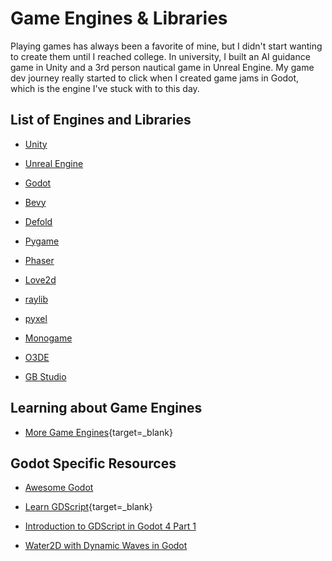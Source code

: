 # Game Engines & Libraries

Playing games has always been a favorite of mine, but I didn't start wanting to create them until I reached college. In university, I built an AI guidance game in Unity and a 3rd person nautical game in Unreal Engine. My game dev journey really started to click when I created game jams in Godot, which is the engine I've stuck with to this day.

## List of Engines and Libraries

- [Unity](https://unity.com/)

- [Unreal Engine](https://www.unrealengine.com/en-US)

- [Godot](https://godotengine.org/)

- [Bevy](https://bevyengine.org/)

- [Defold](https://defold.com/)

- [Pygame](https://www.pygame.org/news)

- [Phaser](https://github.com/photonstorm/phaser)

- [Love2d](https://love2d.org/)

- [raylib](https://www.raylib.com/)

- [pyxel](https://github.com/kitao/pyxel)

- [Monogame](https://www.monogame.net/)

- [O3DE](https://o3de.org/)

- [GB Studio](https://www.gbstudio.dev/)

## Learning about Game Engines

- [More Game Engines](https://github.com/Gforcex/OpenGraphic){target=_blank}

## Godot Specific Resources

- [Awesome Godot](https://github.com/godotengine/awesome-godot)

- [Learn GDScript](https://github.com/GDQuest/learn-gdscript){target=_blank}

- [Introduction to GDScript in Godot 4 Part 1](https://www.kodeco.com/38442713-introduction-to-gdscript-in-godot-4-part-1?s=35)

- [Water2D with Dynamic Waves in Godot](https://www.reddit.com/r/godot/comments/nq1nlf/tutorial_water_2d_with_dynamic_waves_in_godot/?utm_medium=android_app&utm_source=share)